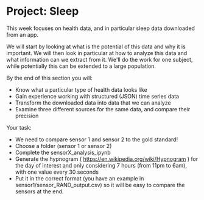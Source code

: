 # Project: Sleep

This week focuses on health data, and in particular sleep data downloaded from an app.

We will start by looking at what is the potential of this data and why it is important. We will then look in particular at how to analyze this data and what information can we extract from it. We'll do the work for one subject, while potentially this can be extended to a large population. 

By the end of this section you will:

* Know what a particular type of health data looks like
* Gain experience working with structured (JSON) time series data
* Transform the downloaded data into data that we can analyze
* Examine three different sources for the same data, and compare their precision

Your task:
* We need to compare sensor 1 and sensor 2 to the gold standard!
* Choose a folder (sensor 1 or sensor 2)
* Complete the sensorX_analysis_ipynb
* Generate the hypnogram ( https://en.wikipedia.org/wiki/Hypnogram ) for the day of interest and only considering 7 hours (from 11pm to 6am), with one value every 30 seconds
* Put it in the correct format (you have an example in sensor1/sensor_RAND_output.csv) so it will be easy to compare the sensors at the end.